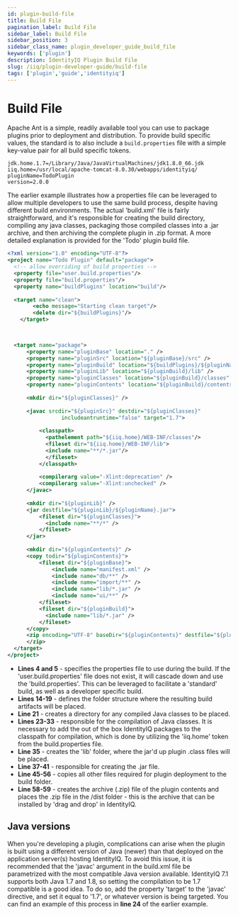```yaml
---
id: plugin-build-file
title: Build File
pagination_label: Build File
sidebar_label: Build File
sidebar_position: 3
sidebar_class_name: plugin_developer_guide_build_file
keywords: ['plugin']
description: IdentityIQ Plugin Build File
slug: /iiq/plugin-developer-guide/build-file
tags: ['plugin','guide','identityiq']
---
```


# Build File

Apache Ant is a simple, readily available tool you can use to package plugins prior to deployment and distribution. To provide build specific values, the standard is to also include a `build.properties` file with a simple key-value pair for all build specific tokens.

```text
jdk.home.1.7=/Library/Java/JavaVirtualMachines/jdk1.8.0_66.jdk
iiq.home=/usr/local/apache-tomcat-8.0.30/webapps/identityiq/
pluginName=TodoPlugin
version=2.0.0
```

The earlier example illustrates how a properties file can be leveraged to allow multiple developers to use the same build process, despite having different build environments. The actual 'build.xml' file is fairly straightforward, and it's responsible for creating the build directory, compiling any java classes, packaging those compiled classes into a .jar archive, and then archiving the complete plugin in .zip format. A more detailed explanation is provided for the 'Todo' plugin build file.


```xml
<?xml version="1.0" encoding="UTF-8"?>
<project name="Todo Plugin" default="package">
  <!-- allow overriding of build properties -->
  <property file="user.build.properties"/>
  <property file="build.properties"/>
  <property name="buildPlugins" location="build"/>
    
  <target name="clean">
        <echo message="Starting clean target"/>
        <delete dir="${buildPlugins}"/>
    </target>

 

  <target name="package">
      <property name="pluginBase" location="." />
      <property name="pluginSrc" location="${pluginBase}/src" />
      <property name="pluginBuild" location="${buildPlugins}/${pluginName}" />
      <property name="pluginLib" location="${pluginBuild}/lib" />
      <property name="pluginClasses" location="${pluginBuild}/classes" />
      <property name="pluginContents" location="${pluginBuild}/contents" />
          
      <mkdir dir="${pluginClasses}" />
          
      <javac srcdir="${pluginSrc}" destdir="${pluginClasses}"
                 includeantruntime="false" target="1.7">
        
          <classpath>
            <pathelement path="${iiq.home}/WEB-INF/classes"/>
            <fileset dir="${iiq.home}/WEB-INF/lib">
            <include name="**/*.jar"/>
            </fileset>
          </classpath>
        
          <compilerarg value="-Xlint:deprecation" />
          <compilerarg value="-Xlint:unchecked" />
      </javac>
          
      <mkdir dir="${pluginLib}" />
      <jar destfile="${pluginLib}/${pluginName}.jar">
          <fileset dir="${pluginClasses}">
            <include name="**/*" />
          </fileset>
      </jar>
          
      <mkdir dir="${pluginContents}" />
      <copy todir="${pluginContents}">
          <fileset dir="${pluginBase}">
              <include name="manifest.xml" />
              <include name="db/**" />
              <include name="import/**" />
              <include name="lib/*.jar" />
              <include name="ui/**" />
          </fileset>
          <fileset dir="${pluginBuild}">
            <include name="lib/*.jar" />
          </fileset>
      </copy>
      <zip encoding="UTF-8" baseDir="${pluginContents}" destfile="${pluginBuild}/dist/${pluginName}.${version}.zip">
      </zip>
  </target>
</project>
```

- **Lines 4 and 5** - specifies the properties file to use during the build. If the 'user.build.properties' file does not exist, it will cascade down and use the 'build.properties'. This can be leveraged to facilitate a 'standard' build, as well as a developer specific build.
- **Lines 14-19** - defines the folder structure where the resulting build artifacts will be placed.
- **Line 21** - creates a directory for any compiled Java classes to be placed.
- **Lines 23-33** - responsible for the compilation of Java classes. It is necessary to add the out of the box IdentityIQ packages to the classpath for compilation, which is done by utilizing the 'iiq.home' token from the build.properties file.
- **Line 35** - creates the 'lib' folder, where the jar'd up plugin .class files will be placed.
- **Line 37-41** - responsible for creating the .jar file.
- **Line 45-56** - copies all other files required for plugin deployment to the build folder.
- **Line 58-59** - creates the archive (.zip) file of the plugin contents and places the .zip file in the /dist folder - this is the archive that can be installed by 'drag and drop' in IdentityIQ.

## Java versions

When you're developing a plugin, complications can arise when the plugin is built using a different version of Java (newer) than that deployed on the application server(s) hosting IdentityIQ. To avoid this issue, it is recommended that the 'javac' argument in the build.xml file be parametrized with the most compatible Java version available. IdentityIQ 7.1 supports both Java 1.7 and 1.8, so setting the compilation to be 1.7 compatible is a good idea. To do so, add the property 'target' to the 'javac' directive, and set it equal to '1.7', or whatever version is being targeted. You can find an example of this process in **line 24** of the earlier example. 
